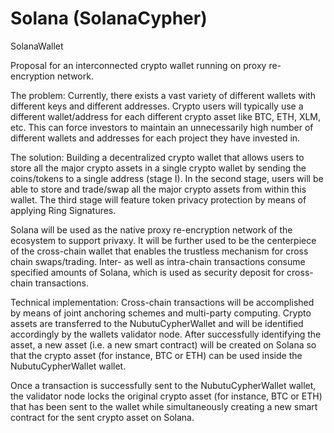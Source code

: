 # Solana (SolanaCypher)
SolanaWallet

Proposal for an interconnected crypto wallet running on proxy re-encryption network.

The problem: Currently, there exists a vast variety of different wallets with different keys and different addresses. Crypto users will typically use a different wallet/address for each different crypto asset like BTC, ETH, XLM, etc. This can force investors to maintain an unnecessarily high number of different wallets and addresses for each project they have invested in.

The solution: Building a decentralized crypto wallet that allows users to store all the major crypto assets in a single crypto wallet by sending the coins/tokens to a single address (stage I). In the second stage, users will be able to store and trade/swap all the major crypto assets from within this wallet. The third stage will feature token privacy protection by means of applying Ring Signatures.

Solana will be used as the native proxy re-encryption network of the ecosystem to support privaxy. It will be further used to be the centerpiece of the cross-chain wallet that enables the trustless mechanism for cross chain swaps/trading. Inter- as well as intra-chain transactions consume specified amounts of Solana, which is used as security deposit for cross-chain transactions.

Technical implementation: Cross-chain transactions will be accomplished by means of joint anchoring schemes and multi-party computing. Crypto assets are transferred to the NubutuCypherWallet and will be identified accordingly by the wallets validator node. After successfully identifying the asset, a new asset (i.e. a new smart contract) will be created on Solana so that the crypto asset (for instance, BTC or ETH) can be used inside the NubutuCypherWallet wallet.

Once a transaction is successfully sent to the NubutuCypherWallet wallet, the validator node locks the original crypto asset (for instance, BTC or ETH) that has been sent to the wallet while simultaneously creating a new smart contract for the sent crypto asset on Solana.
